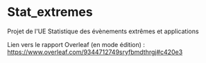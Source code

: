 # Stat_extremes
Projet de l'UE Statistique des évènements extrêmes et applications

Lien vers le rapport Overleaf (en mode édition) : https://www.overleaf.com/9344712749sryfbmdthrgj#c420e3
